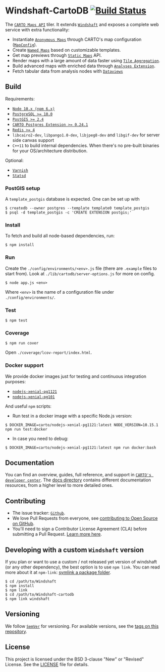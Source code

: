 # Windshaft-CartoDB [![Build Status](https://travis-ci.org/CartoDB/Windshaft-cartodb.svg?branch=master)](https://travis-ci.org/CartoDB/Windshaft-cartodb)

The [`CARTO Maps API`](http://docs.cartodb.com/cartodb-platform/maps-api.html) tiler. It extends [`Windshaft`](https://github.com/CartoDB/Windshaft) and exposes a complete web service with extra functionality:

* Instantiate [`Anonymous Maps`](https://github.com/CartoDB/Windshaft-cartodb/blob/master/docs/guides/03-anonymous-maps.md) through CARTO's map configuration ([`MapConfig`](https://github.com/CartoDB/Windshaft/blob/master/doc/MapConfig-specification.md)).
* Create [`Named Maps`](https://github.com/CartoDB/Windshaft-cartodb/blob/master/docs/guides/04-named-maps.md) based on customizable templates.
* Get map previews through [`Static Maps`](https://github.com/CartoDB/Windshaft-cartodb/blob/master/docs/guides/05-static-maps-API.md) API.
* Render maps with a large amount of data faster using [`Tile Aggregation`](https://github.com/CartoDB/Windshaft-cartodb/blob/master/docs/guides/06-tile-aggregation.md).
* Build advanced maps with enriched data through [`Analyses Extension`](https://github.com/CartoDB/Windshaft-cartodb/blob/master/docs/guides/09-MapConfig-analyses-extension.md).
* Fetch tabular data from analysis nodes with [`Dataviews`](https://github.com/CartoDB/Windshaft-cartodb/blob/master/docs/guides/10-MapConfig-dataviews-extension.md)

## Build

Requirements:

* [`Node 10.x (npm 6.x)`](https://nodejs.org/dist/latest-v10.x/)
* [`PostgreSQL >= 10.0`](https://www.postgresql.org/download/)
* [`PostGIS >= 2.4`](https://postgis.net/install/)
* [`CARTO Postgres Extension >= 0.24.1`](https://github.com/CartoDB/cartodb-postgresql)
* [`Redis >= 4`](https://redis.io/download)
* `libcairo2-dev`, `libpango1.0-dev`, `libjpeg8-dev` and `libgif-dev` for server side canvas support
* `C++11` to build internal dependencies. When there's no pre-built binaries for your OS/architecture distribution.

Optional:

* [`Varnish`](http://www.varnish-cache.org)
* [`Statsd`](https://github.com/statsd/statsd)

### PostGIS setup

A `template_postgis` database is expected. One can be set up with

```shell
$ createdb --owner postgres --template template0 template_postgis
$ psql -d template_postgis -c 'CREATE EXTENSION postgis;'
```

### Install

To fetch and build all node-based dependencies, run:

```shell
$ npm install
```

### Run

Create the `./config/environments/<env>.js` file (there are `.example` files to start from). Look at `./lib/cartodb/server-options.js` for more on config.

```shell
$ node app.js <env>
```

Where `<env>` is the name of a configuration file under `./config/environments/`.

### Test

```shell
$ npm test
```

### Coverage

```shell
$ npm run cover
```

Open `./coverage/lcov-report/index.html`.

### Docker support

We provide docker images just for testing and continuous integration purposes:

* [`nodejs-xenial-pg1121`](https://hub.docker.com/r/carto/nodejs-xenial-pg1121/tags)
* [`nodejs-xenial-pg101`](https://hub.docker.com/r/carto/nodejs-xenial-pg101/tags)

And useful `npm` scripts:

* Run test in a docker image with a specific Node.js version:

```shell
$ DOCKER_IMAGE=carto/nodejs-xenial-pg1121:latest NODE_VERSION=10.15.1 npm run test:docker
```

* In case you need to debug:

```shell
$ DOCKER_IMAGE=carto/nodejs-xenial-pg1121:latest npm run docker:bash
```

## Documentation

You can find an overview, guides, full reference, and support in [`CARTO's developer center`](https://carto.com/developers/maps-api/). The [docs directory](https://github.com/CartoDB/Windshaft-cartodb/tree/master/docs) contains different documentation resources, from a higher level to more detailed ones.

## Contributing

* The issue tracker: [`Github`](https://github.com/CartoDB/Windshaft-cartodb/issues).
* We love Pull Requests from everyone, see [contributing to Open Source on GitHub](https://guides.github.com/activities/contributing-to-open-source/#contributing).
* You'll need to sign a Contributor License Agreement (CLA) before submitting a Pull Request. [Learn more here](https://carto.com/contributions).

## Developing with a custom `Windshaft` version

If you plan or want to use a custom / not released yet version of windshaft (or any other dependency), the best option is to use `npm link`. You can read more about it at `npm-link`: [symlink a package folder](https://docs.npmjs.com/cli/link.html).

```shell
$ cd /path/to/Windshaft
$ npm install
$ npm link
$ cd /path/to/Windshaft-cartodb
$ npm link windshaft
```

## Versioning

We follow [`SemVer`](http://semver.org/) for versioning. For available versions, see the [tags on this repository](https://github.com/Windshaft-cartodb/cartonik/tags).

## License

This project is licensed under the BSD 3-clause "New" or "Revised" License. See the [LICENSE](LICENSE) file for details.

